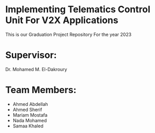 # Implementing Telematics Control Unit For V2X Applications
This is our Graduation Project Repository For the year 2023

# Supervisor:
Dr. Mohamed M. El-Dakroury

# Team Members:
- Ahmed Abdellah
- Ahmed Sherif
- Mariam Mostafa
- Nada Mohamed
- Samaa Khaled
